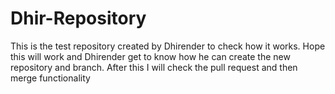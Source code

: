 # Dhir-Repository
This is the test repository created by Dhirender to check how it works.
Hope this will work and Dhirender get to know how he can create the new repository and branch.
After this I will check the pull request and then merge functionality
